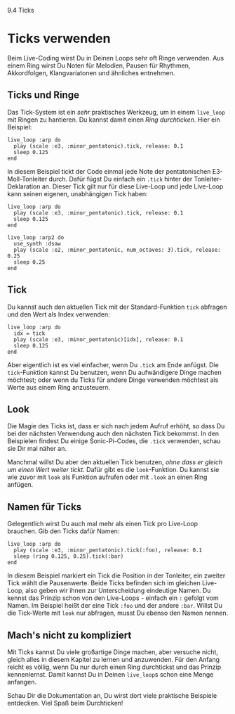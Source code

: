9.4 Ticks

# Ticks verwenden

Beim Live-Coding wirst Du in Deinen Loops sehr oft Ringe verwenden. Aus 
einem Ring wirst Du Noten für Melodien, Pausen für Rhythmen, 
Akkordfolgen, Klangvariatonen und ähnliches entnehmen.

## Ticks und Ringe

Das Tick-System ist ein *sehr* praktisches Werkzeug, um in einem
`live_loop` mit Ringen zu hantieren. Du kannst damit einen *Ring
durchticken*. Hier ein Beispiel:

```
live_loop :arp do
  play (scale :e3, :minor_pentatonic).tick, release: 0.1
  sleep 0.125
end
```

In diesem Beispiel tickt der Code einmal jede Note der pentatonischen 
E3-Moll-Tonleiter durch. Dafür fügst Du einfach ein `.tick` hinter der 
Tonleiter-Deklaration an. Dieser Tick gilt nur für diese Live-Loop und 
jede Live-Loop kann seinen eigenen, unabhängigen Tick haben:

```
live_loop :arp do
  play (scale :e3, :minor_pentatonic).tick, release: 0.1
  sleep 0.125
end

live_loop :arp2 do
  use_synth :dsaw
  play (scale :e2, :minor_pentatonic, num_octaves: 3).tick, release: 0.25
  sleep 0.25
end
```

## Tick

Du kannst auch den aktuellen Tick mit der Standard-Funktion `tick`
abfragen und den Wert als Index verwenden:

```
live_loop :arp do
  idx = tick
  play (scale :e3, :minor_pentatonic)[idx], release: 0.1
  sleep 0.125
end
```

Aber eigentlich ist es viel einfacher, wenn Du `.tick` am Ende anfügst. 
Die `tick`-Funktion kannst Du benutzen, wenn Du aufwändigere Dinge machen möchtest; oder wenn du Ticks für andere Dinge verwenden möchtest als Werte aus einem Ring anzusteuern.

## Look

Die Magie des Ticks ist, dass er sich nach jedem Aufruf erhöht, so dass 
Du bei der nächsten Verwendung auch den nächsten Tick bekommst. In den 
Beispielen findest Du einige Sonic-Pi-Codes, die `.tick` verwenden, 
schau sie Dir mal näher an.

Manchmal willst Du aber den aktuellen Tick benutzen, *ohne dass er 
gleich um einen Wert weiter tickt*. Dafür gibt es die `look`-Funktion. 
Du kannst sie wie zuvor mit `look` als Funktion aufrufen oder mit 
`.look` an einen Ring anfügen.

## Namen für Ticks

Gelegentlich wirst Du auch mal mehr als einen Tick pro 
Live-Loop brauchen. Gib den Ticks dafür Namen:

```
live_loop :arp do
  play (scale :e3, :minor_pentatonic).tick(:foo), release: 0.1
  sleep (ring 0.125, 0.25).tick(:bar)
end
```

In diesem Beispiel markiert ein Tick die Position in der Tonleiter, ein 
zweiter Tick wählt die Pausenwerte. Beide Ticks befinden sich im 
gleichen Live-Loop, also geben wir ihnen zur Unterscheidung eindeutige 
Namen. Du kennst das Prinzip schon von den Live-Loops - einfach ein `:` 
gefolgt vom Namen. Im Beispiel heißt der eine Tick `:foo` und der 
andere `:bar`. Willst Du die Tick-Werte mit `look` nur abfragen, musst 
Du ebenso den Namen nennen.

## Mach's nicht zu kompliziert

Mit Ticks kannst Du viele großartige Dinge machen, aber versuche nicht, 
gleich alles in diesem Kapitel zu lernen und anzuwenden. Für den Anfang 
reicht es völlig, wenn Du nur durch einen Ring durchtickst und das 
Prinzip kennenlernst. Damit kannst Du in Deinen `live_loop`s schon eine 
Menge anfangen.

Schau Dir die Dokumentation an, Du wirst dort viele praktische 
Beispiele entdecken. Viel Spaß beim Durchticken!

